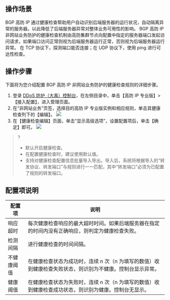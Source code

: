 ## 操作场景
BGP 高防 IP 通过健康检查帮助用户自动识别后端服务器的运行状况，自动隔离异常的服务器。以此降低了后端服务器异常对整体业务可用性的影响。
BGP 高防 IP 非网站业务防护的健康检查机制由高防集群节点向配置中指定的服务器端口发起访问请求，如果端口访问正常则视为后端服务器运行正常，否则视为后端服务器运行异常。
在 TCP 协议下，探测端口能否连接；在 UDP 协议下，使用 ping 进行可达性检查。

## 操作步骤
下面将为您介绍配置 BGP 高防 IP 非网站业务防护的健康检查规则的详细步骤。
1. 登录 [DDoS 防护（大禹）控制台](https://console.cloud.tencent.com/dayu/overview)，在左侧目录中，单击【高防 IP 专业版】> 【接入配置】，进入管理页面。
2. 在“非网站业务”页签，选择目的高防 IP 专业版实例和相应规则，单击其健康检查列下的【编辑】。
![](https://main.qcloudimg.com/raw/e45d7d7127780f82735a4b4b99e7e48d.png)
3. 在【健康检查编辑】页面，单击“显示高级选项”，设置配置项后，单击【确定】即可。
![](https://main.qcloudimg.com/raw/1e4577974c979e747aa604b4937d4bb3.png)

>?
>- 默认开启健康检查。
>- 在配置健康检查时，建议使用默认值。
>- 支持对健康检查配置信息批量导入导出。导入后，系统将根据导入的“转发协议、转发端口”与规则进行一一匹配，其中“转发端口”必须为已配置了规则的转发端口。

## 配置项说明

| 配置项 | 说明 | 
|---------|---------|
| 响应超时 | 每次健康检查响应的最大超时时间。如果后端服务器在指定的时间内没有正确响应，则判定为健康检查失败。 |
| 检测间隔 | 进行健康检查的时间间隔。 | 
| 不健康阈值 | 在健康检查状态为成功时，连续 n 次（n 为填写的数值）收到健康检查失败状态，则识别为不健康。控制台显示异常。 | 
| 健康阈值 | 在健康检查状态为失败时，连续 n 次（n 为填写的数值）收到健康检查成功状态，则识别为健康。控制台无显示。 | 
